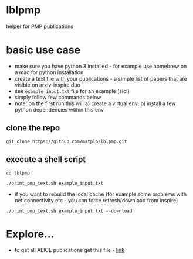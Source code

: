 # lblpmp
helper for PMP publications

# basic use case

- make sure you have python 3 installed - for example use homebrew on a mac for python installation
- create a text file with your publications - a simple list of papers that are visible on arxiv-inspire duo
- see `example_input.txt` file for an example (sic!)
- simply follow few commands below
- note: on the first run this will a) create a virtual env; b) install a few python dependencies wtihin this env

## clone the repo
```
git clone https://github.com/matplo/lblpmp.git
```

## execute a shell script

```
cd lblpmp
```

```
./print_pmp_text.sh example_input.txt
```

- if you want to rebuild the local cache (for example some problems with net connectivity etc - you can force refresh/download from inspire)

```
./print_pmp_text.sh example_input.txt --download
```

# Explore...

- to get all ALICE publications get this file - [link](https://github.com/matplo/pyarxiv/blob/master/alice/pubpageprod/alice_abs_ids.txt)
